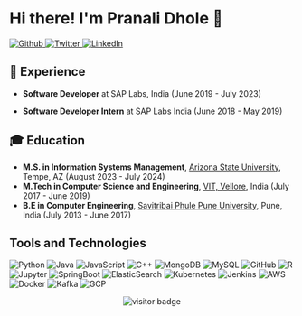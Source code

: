 

# Hi there! I'm Pranali Dhole 👋
<p>
  <a href="https://github.com/pranalidhole" target="_blank">
    <img alt="Github" src="https://img.shields.io/badge/GitHub-%2312100E.svg?&style=for-the-badge&logo=Github&logoColor=white" />
  </a> 
  <a href="https://twitter.com/pranalidhole95" target="_blank">
    <img alt="Twitter" src="https://img.shields.io/badge/twitter-%231DA1F2.svg?&style=for-the-badge&logo=twitter&logoColor=white" />
  </a> 
  <a href="https://www.linkedin.com/in/dholepranali" target="_blank">
    <img alt="LinkedIn" src="https://img.shields.io/badge/linkedin-%230077B5.svg?&style=for-the-badge&logo=linkedin&logoColor=white" />
  </a>
</p>

## 💼 Experience

- **Software Developer** at SAP Labs, India (June 2019 - July 2023)
  
- **Software Developer Intern** at SAP Labs India (June 2018 - May 2019)
  

<!-- Bio and Education -->
## 🎓 Education

- **M.S. in Information Systems Management**, [Arizona State University][asu], Tempe, AZ (August 2023 - July 2024)
- **M.Tech in Computer Science and Engineering**, [VIT, Vellore][vit], India (July 2017 - June 2019)
- **B.E in Computer Engineering**, [Savitribai Phule Pune University][sppu], Pune, India (July 2013 - June 2017)


<!-- Tools and Technologies -->
## Tools and Technologies
![Python](https://img.shields.io/badge/-Python-black?style=for-the-badge&logo=Python)
![Java](https://img.shields.io/badge/-java-E34A86?style=for-the-badge&logo=java)
![JavaScript](https://img.shields.io/badge/-JavaScript-F0DB4F?style=for-the-badge&logo=javascript&logoColor=black)
![C++](https://img.shields.io/badge/-C++-00599C?style=for-the-badge&logo=c%2B%2B&logoColor=white)
![MongoDB](https://img.shields.io/badge/-MongoDB-black?style=for-the-badge&logo=mongodb)
![MySQL](https://img.shields.io/badge/-MySQL-black?style=for-the-badge&logo=mysql)
![GitHub](https://img.shields.io/badge/-GitHub-181717?style=for-the-badge&logo=github)
<img alt="R" src="https://img.shields.io/badge/r-%23276DC3.svg?&style=for-the-badge&logo=r&logoColor=white"/>
<img alt="Jupyter" src="https://img.shields.io/badge/Jupyter%20-%23F37626.svg?&style=for-the-badge&logo=Jupyter&logoColor=white" />
<img alt="SpringBoot" src="https://img.shields.io/badge/spring%20-%236DB33F.svg?&style=for-the-badge&logo=springboot&logoColor=white"/>
<img alt="ElasticSearch" src="https://img.shields.io/badge/-ElasticSearch-005571?style=for-the-badge&logo=elasticsearch"/>
![Kubernetes](https://img.shields.io/badge/-Kubernetes-326CE5?style=for-the-badge&logo=kubernetes&logoColor=white)
![Jenkins](https://img.shields.io/badge/-Jenkins-D24939?style=for-the-badge&logo=jenkins&logoColor=white)
![AWS](https://img.shields.io/badge/-AWS-232F3E?style=for-the-badge&logo=amazon-aws&logoColor=white)
![Docker](https://img.shields.io/badge/-Docker-2496ED?style=for-the-badge&logo=docker&logoColor=white)
![Kafka](https://img.shields.io/badge/-Kafka-231F20?style=for-the-badge&logo=apache-kafka&logoColor=white)
![GCP](https://img.shields.io/badge/-GCP-4285F4?style=for-the-badge&logo=google-cloud&logoColor=white)

<!-- Visitor Badge -->
<p align="center">
  <img src="https://visitor-badge.laobi.icu/badge?page_id=pranalidhole.pranalidhole" alt="visitor badge"/>
</p>

[sap]: https://www.sap.com
[vit]: https://vit.ac.in/
[asu]: https://www.asu.edu/
[sppu]: http://www.unipune.ac.in/
